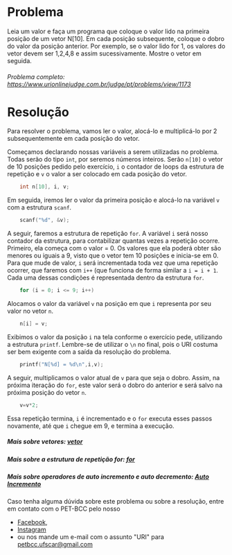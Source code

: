 # Problema

Leia um valor e faça um programa que coloque o valor lido na primeira posição de um vetor N[10]. Em cada posição subsequente, coloque o dobro do valor da posição anterior. Por exemplo, se o valor lido for 1, os valores do vetor devem ser 1,2,4,8 e assim sucessivamente. Mostre o vetor em seguida.

###### Problema completo: https://www.urionlinejudge.com.br/judge/pt/problems/view/1173

# Resolução

Para resolver o problema, vamos ler o valor, alocá-lo e multiplicá-lo por 2 subsequentemente em cada posição do vetor.

Começamos declarando nossas variáveis a serem utilizadas no problema. Todas serão do tipo `int`, por seremos números inteiros.
Serão `n[10]` o vetor de 10 posições pedido pelo exercício, `i` o contador de loops da estrutura de repetição e `v` o valor a ser colocado em cada posição do vetor.

```c
    int n[10], i, v;
````

Em seguida, iremos ler o valor da primeira posição e alocá-lo na variável `v` com a estrutura `scanf`.

```c
    scanf("%d", &v);
````

A seguir, faremos a estrutura de repetição `for`.
A variável `i` será nosso contador da estrutura, para contabilizar quantas vezes a repetição ocorre. 
Primeiro, ela começa com o valor = 0. Os valores que ela poderá obter são menores ou iguais a 9, visto que o vetor tem 10 posições e inicia-se em 0. Para que mude de valor, `i` será incrementada toda vez que uma repetição ocorrer, que faremos com `i++` (que funciona de forma similar a `i = i + 1`. Cada uma dessas condições é representada dentro da estrutura `for`.

````c
	for (i = 0; i <= 9; i++)
````

Alocamos o valor da variável `v` na posição em que `i` representa por seu valor no vetor `n`.

````c
	n[i] = v;
````

Exibimos o valor da posição `i` na tela conforme o exercício pede, utilizando a estrutura `printf`. Lembre-se de utilizar o `\n` no final, pois o URI costuma ser bem exigente com a saída da resolução do problema.

````c
    printf("N[%d] = %d\n",i,v);
````

A seguir, multiplicamos o valor atual de `v` para que seja o dobro. Assim, na próxima iteração do `for`, este valor será o dobro do anterior e será salvo na próxima posição do vetor `n`.

````c
    v=v*2;
````

Essa repetição termina, `i` é incrementado e o `for` executa esses passos novamente, até que `i` chegue em 9, e termina a execução.


##### Mais sobre vetores: [vetor](http://linguagemc.com.br/vetores-ou-arrays-em-linguagem-c/)
##### Mais sobre a estrutura de repetição for: [for](http://linguagemc.com.br/a-estrutura-de-repeticao-for-em-c/)
##### Mais sobre operadores de auto incremento e auto decremento: [Auto Incremento](http://linguagemc.com.br/operadores-de-auto-incremento-e-auto-decremento/)

Caso tenha alguma dúvida sobre este problema ou sobre a resolução, entre em contato com o PET-BCC pelo nosso
* [Facebook](https://www.facebook.com/petbcc/),
* [Instagram](https://www.instagram.com/petbcc.ufscar/)
* ou nos mande um e-mail com o assunto "URI" para  petbcc.ufscar@gmail.com